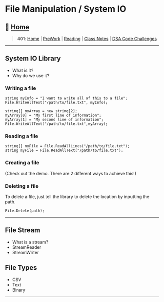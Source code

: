 # File Manipulation / System IO

## 🏡 [**Home**](https://mistidinzy.github.io/ReadingNotes/)

> **401**: [Home](https://bit.ly/3EcMrF6)
|
[PreWork](https://bit.ly/3jzkAa1)
|
[Reading](https://bit.ly/3b8DLDc)
|
[Class Notes](https://bit.ly/3Eglbpb)
|
[DSA Code Challenges](https://bit.ly/3GjNoNG)
>

---

## System IO Library

* What is it?
* Why do we use it?

### Writing a file

    string myInfo = "I want to write all of this to a file";
    File.WriteAllText("/path/to/file.txt", myInfo);
    
    string[] myArray = new string[2];
    myArray[0] = "My first line of information";
    myArray[1] = "My second line of information";
    File.WriteAllText("/path/to/file.txt",myArray);

### Reading a file

    string[] myFile = File.ReadAllLines("/path/to/file.txt");
    string myFile = File.ReadAllText("/path/to/file.txt");

### Creating a file

(Check out the demo. There are 2 different ways to achieve this!)

### Deleting a file

To delete a file, just tell the library to delete the location by inputting the path.

    File.Delete(path);

_____

## File Stream

* What is a stream?
* StreamReader
* StreamWriter

## File Types

* CSV
* Text
* Binary

_____
